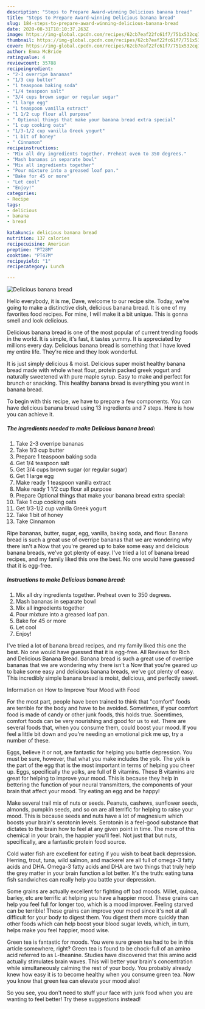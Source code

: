```yaml
---
description: "Steps to Prepare Award-winning Delicious banana bread"
title: "Steps to Prepare Award-winning Delicious banana bread"
slug: 184-steps-to-prepare-award-winning-delicious-banana-bread
date: 2020-08-31T18:10:37.263Z
image: https://img-global.cpcdn.com/recipes/62cb7eaf22fc61f7/751x532cq70/delicious-banana-bread-recipe-main-photo.jpg
thumbnail: https://img-global.cpcdn.com/recipes/62cb7eaf22fc61f7/751x532cq70/delicious-banana-bread-recipe-main-photo.jpg
cover: https://img-global.cpcdn.com/recipes/62cb7eaf22fc61f7/751x532cq70/delicious-banana-bread-recipe-main-photo.jpg
author: Emma McBride
ratingvalue: 4
reviewcount: 35788
recipeingredient:
- "2-3 overripe bananas"
- "1/3 cup butter"
- "1 teaspoon baking soda"
- "1/4 teaspoon salt"
- "3/4 cups brown sugar or regular sugar"
- "1 large egg"
- "1 teaspoon vanilla extract"
- "1 1/2 cup flour all purpose"
- " Optional things that make your banana bread extra special"
- "1 cup cooking oats"
- "1/3-1/2 cup vanilla Greek yogurt"
- "1 bit of honey"
- " Cinnamon"
recipeinstructions:
- "Mix all dry ingredients together. Preheat oven to 350 degrees."
- "Mash bananas in separate bowl"
- "Mix all ingredients together"
- "Pour mixture into a greased loaf pan."
- "Bake for 45 or more"
- "Let cool"
- "Enjoy!"
categories:
- Recipe
tags:
- delicious
- banana
- bread

katakunci: delicious banana bread 
nutrition: 137 calories
recipecuisine: American
preptime: "PT28M"
cooktime: "PT47M"
recipeyield: "1"
recipecategory: Lunch

---
```



![Delicious banana bread](https://img-global.cpcdn.com/recipes/62cb7eaf22fc61f7/751x532cq70/delicious-banana-bread-recipe-main-photo.jpg)

Hello everybody, it is me, Dave, welcome to our recipe site. Today, we're going to make a distinctive dish, delicious banana bread. It is one of my favorites food recipes. For mine, I will make it a bit unique. This is gonna smell and look delicious.

Delicious banana bread is one of the most popular of current trending foods in the world. It is simple, it's fast, it tastes yummy. It is appreciated by millions every day. Delicious banana bread is something that I have loved my entire life. They're nice and they look wonderful.

It is just simply delicious &amp; moist. Delicious super moist healthy banana bread made with whole wheat flour, protein packed greek yogurt and naturally sweetened with pure maple syrup. Easy to make and perfect for brunch or snacking. This healthy banana bread is everything you want in banana bread.


To begin with this recipe, we have to prepare a few components. You can have delicious banana bread using 13 ingredients and 7 steps. Here is how you can achieve it.

<!--inarticleads1-->

##### The ingredients needed to make Delicious banana bread:

1. Take 2-3 overripe bananas
1. Take 1/3 cup butter
1. Prepare 1 teaspoon baking soda
1. Get 1/4 teaspoon salt
1. Get 3/4 cups brown sugar (or regular sugar)
1. Get 1 large egg
1. Make ready 1 teaspoon vanilla extract
1. Make ready 1 1/2 cup flour all purpose
1. Prepare  Optional things that make your banana bread extra special:
1. Take 1 cup cooking oats
1. Get 1/3-1/2 cup vanilla Greek yogurt
1. Take 1 bit of honey
1. Take  Cinnamon


Ripe bananas, butter, sugar, egg, vanilla, baking soda, and flour. Banana bread is such a great use of overripe bananas that we are wondering why there isn&#39;t a Now that you&#39;re geared up to bake some easy and delicious banana breads, we&#39;ve got plenty of easy. I&#39;ve tried a lot of banana bread recipes, and my family liked this one the best. No one would have guessed that it is egg-free. 

<!--inarticleads2-->

##### Instructions to make Delicious banana bread:

1. Mix all dry ingredients together. Preheat oven to 350 degrees.
1. Mash bananas in separate bowl
1. Mix all ingredients together
1. Pour mixture into a greased loaf pan.
1. Bake for 45 or more
1. Let cool
1. Enjoy!


I&#39;ve tried a lot of banana bread recipes, and my family liked this one the best. No one would have guessed that it is egg-free. All Reviews for Rich and Delicious Banana Bread. Banana bread is such a great use of overripe bananas that we are wondering why there isn&#39;t a Now that you&#39;re geared up to bake some easy and delicious banana breads, we&#39;ve got plenty of easy. This incredibly simple banana bread is moist, delicious, and perfectly sweet. 

Information on How to Improve Your Mood with Food


For the most part, people have been trained to think that "comfort" foods are terrible for the body and have to be avoided. Sometimes, if your comfort food is made of candy or other junk foods, this holds true. Soemtimes, comfort foods can be very nourishing and good for us to eat. There are several foods that, when you consume them, could boost your mood. If you feel a little bit down and you're needing an emotional pick me up, try a number of these.

Eggs, believe it or not, are fantastic for helping you battle depression. You must be sure, however, that what you make includes the yolk. The yolk is the part of the egg that is the most important in terms of helping you cheer up. Eggs, specifically the yolks, are full of B vitamins. These B vitamins are great for helping to improve your mood. This is because they help in bettering the function of your neural transmitters, the components of your brain that affect your mood. Try eating an egg and be happy!

Make several trail mix of nuts or seeds. Peanuts, cashews, sunflower seeds, almonds, pumpkin seeds, and so on are all terrific for helping to raise your mood. This is because seeds and nuts have a lot of magnesium which boosts your brain's serotonin levels. Serotonin is a feel-good substance that dictates to the brain how to feel at any given point in time. The more of this chemical in your brain, the happier you'll feel. Not just that but nuts, specifically, are a fantastic protein food source.

Cold water fish are excellent for eating if you wish to beat back depression. Herring, trout, tuna, wild salmon, and mackerel are all full of omega-3 fatty acids and DHA. Omega-3 fatty acids and DHA are two things that truly help the grey matter in your brain function a lot better. It's the truth: eating tuna fish sandwiches can really help you battle your depression. 

Some grains are actually excellent for fighting off bad moods. Millet, quinoa, barley, etc are terrific at helping you have a happier mood. These grains can help you feel full for longer too, which is a mood improver. Feeling starved can be terrible! These grains can improve your mood since it's not at all difficult for your body to digest them. You digest them more quickly than other foods which can help boost your blood sugar levels, which, in turn, helps make you feel happier, mood wise.

Green tea is fantastic for moods. You were sure green tea had to be in this article somewhere, right? Green tea is found to be chock-full of an amino acid referred to as L-theanine. Studies have discovered that this amino acid actually stimulates brain waves. This will better your brain's concentration while simultaneously calming the rest of your body. You probably already knew how easy it is to become healthy when you consume green tea. Now you know that green tea can elevate your mood also!

So you see, you don't need to stuff your face with junk food when you are wanting to feel better! Try  these suggestions  instead!

